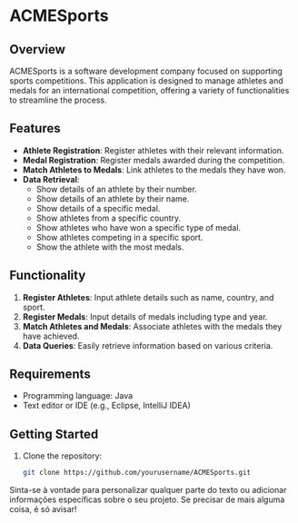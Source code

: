 # ACMESports

## Overview
ACMESports is a software development company focused on supporting sports competitions. This application is designed to manage athletes and medals for an international competition, offering a variety of functionalities to streamline the process.

## Features
- **Athlete Registration**: Register athletes with their relevant information.
- **Medal Registration**: Register medals awarded during the competition.
- **Match Athletes to Medals**: Link athletes to the medals they have won.
- **Data Retrieval**:
  - Show details of an athlete by their number.
  - Show details of an athlete by their name.
  - Show details of a specific medal.
  - Show athletes from a specific country.
  - Show athletes who have won a specific type of medal.
  - Show athletes competing in a specific sport.
  - Show the athlete with the most medals.

## Functionality
1. **Register Athletes**: Input athlete details such as name, country, and sport.
2. **Register Medals**: Input details of medals including type and year.
3. **Match Athletes and Medals**: Associate athletes with the medals they have achieved.
4. **Data Queries**: Easily retrieve information based on various criteria.

## Requirements
- Programming language: Java 
- Text editor or IDE (e.g., Eclipse, IntelliJ IDEA)

## Getting Started
1. Clone the repository:
   ```bash
   git clone https://github.com/yourusername/ACMESports.git

   
Sinta-se à vontade para personalizar qualquer parte do texto ou adicionar informações específicas sobre o seu projeto. Se precisar de mais alguma coisa, é só avisar!

